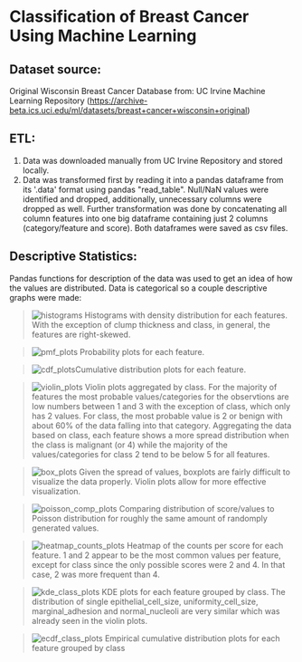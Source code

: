 # Classification of Breast Cancer Using Machine Learning

## Dataset source:

Original Wisconsin Breast Cancer Database from: UC Irvine Machine Learning Repository (https://archive-beta.ics.uci.edu/ml/datasets/breast+cancer+wisconsin+original)

## ETL:
1. Data was downloaded manually from UC Irvine Repository and stored locally.
2. Data was transformed first by reading it into a pandas dataframe from its '.data' format using pandas "read_table". Null/NaN values were identified and dropped, additionally, unnecessary columns were dropped as well. Further transformation was done by concatenating all column features into one big dataframe containing just 2 columns (category/feature and score). Both dataframes were saved as csv files.

## Descriptive Statistics:
Pandas functions for description of the data was used to get an idea of how the values are distributed.
Data is categorical so a couple descriptive graphs were made:

 >  ![histograms](https://user-images.githubusercontent.com/80008461/175078891-6483fb96-d6fc-47cb-8a40-20fa17f4af6c.png) Histograms with density distribution for each features. With the exception of clump thickness and class, in general, the features are right-skewed.


> ![pmf_plots](https://user-images.githubusercontent.com/80008461/175077482-3516d64a-6b53-41de-a184-2f3e52d2ff3e.png) Probability plots for each feature.


>  ![cdf_plots](https://user-images.githubusercontent.com/80008461/175077165-c198caac-1868-4578-ac72-1c6cce1f6742.png)Cumulative distribution plots for each feature.


>   ![violin_plots](https://user-images.githubusercontent.com/80008461/175077222-50041413-5ea2-498e-90e4-476f16c23fa6.png) Violin plots aggregated by class. For the majority of features the most probable values/categories for the observtions are low numbers between 1 and 3 with the exception of class, which only has 2 values. For class, the most probable value is 2 or benign with about 60% of the data falling into that category. Aggregating the data based on class, each feature shows a more spread distribution when the class is malignant (or 4) while the majority of the values/categories for class 2 tend to be below 5 for all features.


>  ![box_plots](https://user-images.githubusercontent.com/80008461/175077647-bb58edb6-8162-41ed-8ecc-f7ace7816b79.png) Given the spread of values, boxplots are fairly difficult to visualize the data properly. Violin plots allow for more effective visualization.


> ![poisson_comp_plots](https://user-images.githubusercontent.com/80008461/174682879-8cfe8448-056f-4f46-90b3-1bfd195b657d.png) Comparing distribution of score/values to Poisson distribution for roughly the same amount of randomply generated values.


> ![heatmap_counts_plots](https://user-images.githubusercontent.com/80008461/174682970-ff6b1a86-9c5c-4f86-9b83-9c18a87ab937.png) Heatmap of the counts per score for each feature. 1 and 2 appear to be the most common values per feature, except for class since the only possible scores were 2 and 4. In that case, 2 was more frequent than 4.


>![kde_class_plots](https://user-images.githubusercontent.com/80008461/175079668-2c6f01da-2629-40ab-9424-26235829029b.png) KDE plots for each feature grouped by class. The distribution of single epithelial_cell_size, uniformity_cell_size, marginal_adhesion and normal_nucleoli are very similar which was already seen in the violin plots.


>![ecdf_class_plots](https://user-images.githubusercontent.com/80008461/175080909-b905c13c-65a0-4fbf-9619-2726d6fc9eb8.png) Empirical cumulative distribution plots for each feature grouped by class

